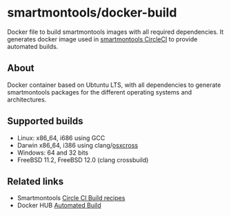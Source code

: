 # smartmontools/docker-build

Docker file to build smartmontools images with all required dependencies. It generates docker image used in [smartmontools CircleCI](https://circleci.com/gh/smartmontools/smartmontools) to provide automated builds.

## About

Docker container based on Ubtuntu LTS, with all dependencies to generate smartmontools packages for the different operating systems and architectures.

## Supported builds

- Linux: x86_64, i686 using GCC
- Darwin x86_64, i386 using clang/[osxcross](https://github.com/tpoechtrager/osxcross)
- Windows: 64 and 32 bits
- FreeBSD 11.2, FreeBSD 12.0 (clang crossbuild)

## Related links

- Smartmontools [Circle CI Build recipes](https://www.smartmontools.org/browser/trunk/.circleci/config.yml)
- Docker HUB [Automated Build](https://hub.docker.com/r/sammcz/docker-build/)
